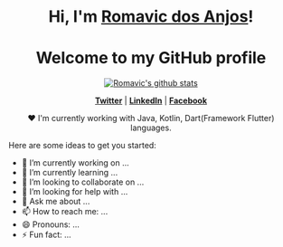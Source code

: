 <!--
<p align="center">
  <a href="https://github.com/Romavic"><img src="https://avatars0.githubusercontent.com/u/43910375?s=460&u=5c0c16038daf06d3ba75f4a56e42fb6102710abb&v=4" alt="Romavic Banner"></a>
</p>-->


<h1 align="center">Hi, I'm <a href="https://github.com/Romavic">Romavic dos Anjos</a>!</h1>
<h1 align="center">Welcome to my GitHub profile</h1>

<p align="center">
  <a href="https://github.com/Romavic"><img src="https://github-readme-stats.vercel.app/api?username=Romavic&hide_border=true&show_icons=true" alt="Romavic's github stats"></a>
</p>

<p align="center">
  <strong><a href="https://twitter.com/RomavicdosAnjos">Twitter</a></strong> |
  <strong><a href="https://www.linkedin.com/in/romavic-dos-anjos-4946821a9/">LinkedIn</a></strong> |
  <strong><a href="https://www.facebook.com/romavicdosanjoskc/">Facebook</a></strong>
</p>

<p align="center">❤ I'm currently working with Java, Kotlin, Dart(Framework Flutter) languages.</p>

Here are some ideas to get you started:

- 🔭 I’m currently working on ...
- 🌱 I’m currently learning ...
- 👯 I’m looking to collaborate on ...
- 🤔 I’m looking for help with ...
- 💬 Ask me about ...
- 📫 How to reach me: ...
- 😄 Pronouns: ...
- ⚡ Fun fact: ...
